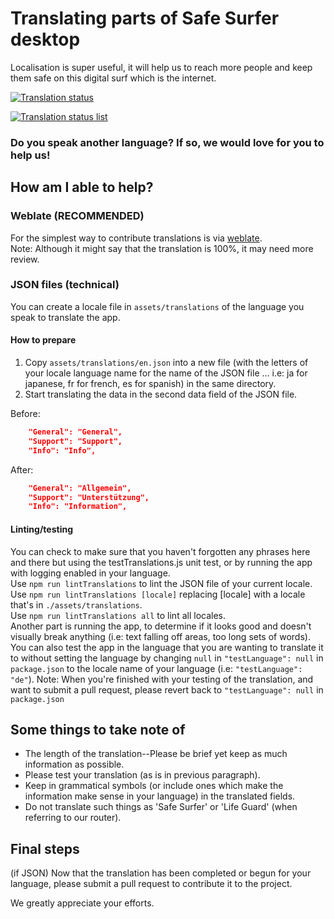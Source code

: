 # Translating parts of Safe Surfer desktop
Localisation is super useful, it will help us to reach more people and keep them safe on this digital surf which is the internet.  

[![Translation status](https://hosted.weblate.org/widgets/safe-surfer/-/translations/svg-badge.svg)](https://hosted.weblate.org/projects/safe-surfer/translations)  

[![Translation status list](https://hosted.weblate.org/widgets/safe-surfer/-/translations/multi-auto.svg)](https://hosted.weblate.org/projects/safe-surfer/translations)  

### Do you speak another language? If so, we would love for you to help us!
## How am I able to help?
### Weblate (RECOMMENDED)
For the simplest way to contribute translations is via [weblate](https://hosted.weblate.org/projects/safe-surfer/translations).  
Note: Although it might say that the translation is 100%, it may need more review.  

### JSON files (technical)
You can create a locale file in `assets/translations` of the language you speak to translate the app.  

#### How to prepare
1. Copy `assets/translations/en.json` into a new file (with the letters of your locale language name for the name of the JSON file ... i.e: ja for japanese, fr for french, es for spanish) in the same directory.  
2. Start translating the data in the second data field of the JSON file.  

Before:  
```JSON
	"General": "General",
	"Support": "Support",
	"Info": "Info",
```

After:  
```JSON
	"General": "Allgemein",
	"Support": "Unterstützung",
	"Info": "Information",
```

#### Linting/testing
You can check to make sure that you haven't forgotten any phrases here and there but using the testTranslations.js unit test, or by running the app with logging enabled in your language.  
Use `npm run lintTranslations` to lint the JSON file of your current locale.  
Use `npm run lintTranslations [locale]` replacing [locale] with a locale that's in `./assets/translations`.  
Use `npm run lintTranslations all` to lint all locales.  
Another part is running the app, to determine if it looks good and doesn't visually break anything (i.e: text falling off areas, too long sets of words).  
You can also test the app in the language that you are wanting to translate it to without setting the language by changing `null` in `"testLanguage": null` in `package.json` to the locale name of your language (i.e: `"testLanguage": "de"`). Note: When you're finished with your testing of the translation, and want to submit a pull request, please revert back to `"testLanguage": null` in `package.json`  

## Some things to take note of
- The length of the translation--Please be brief yet keep as much information as possible.  
- Please test your translation (as is in previous paragraph).  
- Keep in grammatical symbols (or include ones which make the information make sense in your language) in the translated fields.  
- Do not translate such things as 'Safe Surfer' or 'Life Guard' (when referring to our router).  

## Final steps
(if JSON) Now that the translation has been completed or begun for your language, please submit a pull request to contribute it to the project.  

We greatly appreciate your efforts.  
